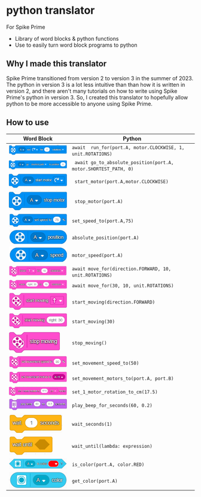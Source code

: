 # python translator
For Spike Prime 
* Library of word blocks & python functions
* Use to easily turn word block programs to python

## Why I made this translator
Spike Prime transitioned from version 2 to version 3 in the summer of 2023. The python in version 3 is a lot less intuitive than than how it is written in version 2, and there aren't many tutorials on how to write using Spike Prime's python in version 3. So, I created this translator to hopefully allow python to be more accessible to anyone using Spike Prime.

## How to use

| Word Block | Python |
|---|---|
| ![run_for](./images/run_for.png) | `await  run_for(port.A, motor.CLOCKWISE, 1, unit.ROTATIONS)`|
| ![go_to_position](./images/go_to_position.png) | ` await go_to_absolute_position(port.A, motor.SHORTEST_PATH, 0)`|
| ![start_motor](./images/start_motor.png) | ` start_motor(port.A,motor.CLOCKWISE)`|
| ![stop_motor](./images/stop_motor.png) | ` stop_motor(port.A)`|
| ![set_speed_to](./images/set_speed_to.png) | `set_speed_to(port.A,75)`|
| ![absolute_position](./images/absolute_position.png) | `absolute_position(port.A)`|
| ![motor_speed](./images/motor_speed.png) | `motor_speed(port.A)`|
| ![move_for](./images/move_for.png) | `await move_for(direction.FORWARD, 10, unit.ROTATIONS)`|
| ![steer_for](./images/steer_for.png) | `await move_for(30, 10, unit.ROTATIONS)`|
| ![start_moving](./images/start_moving.png) | `start_moving(direction.FORWARD)`|
| ![start_steering](./images/start_steering.png) | `start_moving(30)`|
| ![stop_moving](./images/stop_moving.png) | `stop_moving()`|
| ![set_movement_speed_to](./images/set_movement_speed_to.png) | `set_movement_speed_to(50)`|
| ![set_movement_motors_to](./images/set_movement_motors_to.png) | `set_movement_motors_to(port.A, port.B)`|
| ![set_1_motor_rotation_to_cm](./images/set_1_motor_rotation_to_cm.png) | `set_1_motor_rotation_to_cm(17.5)`|
| ![play_beep_for_seconds](./images/play_beep_for_seconds.png) | `play_beep_for_seconds(60, 0.2)`|
| ![wait_seconds](./images/wait_seconds.png) | `wait_seconds(1)`|
| ![wait_until](./images/wait_until.png) | `wait_until(lambda: expression)`|
| ![is_color](./images/is_color.png) | `is_color(port.A, color.RED)`|
| ![get_color](./images/get_color.png) | `get_color(port.A)`|
